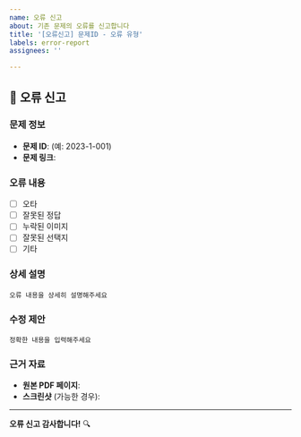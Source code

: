 ```yaml
---
name: 오류 신고
about: 기존 문제의 오류를 신고합니다
title: '[오류신고] 문제ID - 오류 유형'
labels: error-report
assignees: ''

---
```


## 🚨 오류 신고

### 문제 정보
- **문제 ID**: (예: 2023-1-001)
- **문제 링크**: 

### 오류 내용
- [ ] 오타
- [ ] 잘못된 정답
- [ ] 누락된 이미지
- [ ] 잘못된 선택지
- [ ] 기타

### 상세 설명
```
오류 내용을 상세히 설명해주세요
```

### 수정 제안
```
정확한 내용을 입력해주세요
```

### 근거 자료
- **원본 PDF 페이지**: 
- **스크린샷** (가능한 경우):

---
**오류 신고 감사합니다!** 🔍